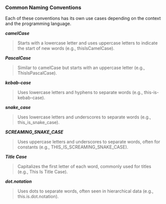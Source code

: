 ### Common Naming Conventions

Each of these conventions has its own use cases depending on the context and the programming language.

***camelCase***
> Starts with a lowercase letter and uses uppercase letters to indicate the start of new words (e.g., thisIsCamelCase).

***PascalCase***
> Similar to camelCase but starts with an uppercase letter (e.g., ThisIsPascalCase).

***kebab-case***
> Uses lowercase letters and hyphens to separate words (e.g., this-is-kebab-case).

***snake_case***
> Uses lowercase letters and underscores to separate words (e.g., this_is_snake_case).

***SCREAMING_SNAKE_CASE***
> Uses uppercase letters and underscores to separate words, often for constants (e.g., THIS_IS_SCREAMING_SNAKE_CASE).

***Title Case***
> Capitalizes the first letter of each word, commonly used for titles (e.g., This Is Title Case).

***dot.notation***
> Uses dots to separate words, often seen in hierarchical data (e.g., this.is.dot.notation).
